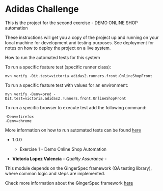 
# Adidas Challenge

This is the project for the second exercise - DEMO ONLINE SHOP automation



These instructions will get you a copy of the project up and running on your local machine for development and testing purposes. See deployment for notes on how to deploy the project on a live system.


How to run the automated tests for this system

To run a specific feature test (specific runner class):
```
mvn verify -Dit.test=victoria.adidas2.runners.front.OnlineShopFront
```

To run a specific feature test with values for an environment:
```
mvn verify -Denv=prod -Dit.test=victoria.adidas2.runners.front.OnlineShopFront
```

To run a specific browser to execute test add the following command:
```
-Denv=firefox
-Denv=chrome
```


More information on how to run automated tests can be found [here](https://github.com/veepee-oss/gingerspec/wiki/Running-your-tests)



* 1.0.0
  * Exercise 1 - Demo Online Shop Automation



* **Victoria Lopez Valencia** - *Quality Assurance* -



This module depends on the GingerSpec framework (QA testing library), where common logic and steps are implemented.

Check more information about the GingerSpec framework [here](https://github.com/veepee-oss/gingerspec/wiki)  